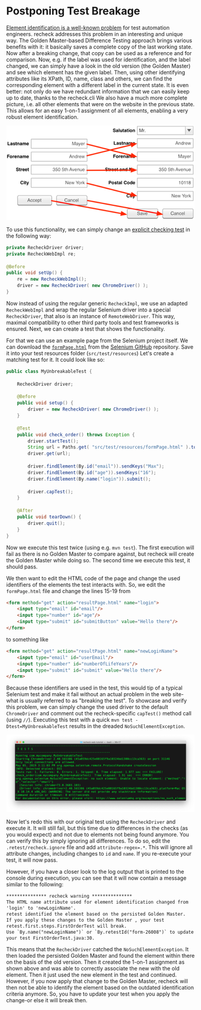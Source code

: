 # Postponing Test Breakage

[Element identification is a well-known problem](element-identification-problem.md) for test automation engineers. recheck addresses this problem in an interesting and unique way. The Golden Master-based Difference Testing approach brings various benefits with it: it basically saves a complete copy of the last working state. Now after a breaking change, that copy can be used as a reference and for comparison. Now, e.g. if the label was used for identification, and the label changed, we can simply have a look in the old version (the Golden Master) and see which element has the given label. Then, using other identifying attributes like its XPath, ID, name, class and others, we can find the corresponding element with a different label in the current state. It is even better: not only do we have redundant information that we can easily keep up to date, thanks to the recheck.cli We also have a much more complete picture, i.e. all other elements that were on the website in the previous state. This allows for an easy 1-on-1 assignment of all elements, enabling a very robust element identification.

![1-to-1 assignment of elements](1-to-1-assignment.png)

To use this functionality, we can simply change an [explicit checking test](tutorial/explicit-checks.md) in the following way:

```java
private RecheckDriver driver;
private RecheckWebImpl re;

@Before
public void setUp() {
	re = new RecheckWebImpl();
	driver = new RecheckDriver( new ChromeDriver() );
}
```

Now instead of using the regular generic `RecheckImpl`, we use an adapted `RecheckWebImpl` and wrap the regular Selenium driver into a special `RecheckDriver`, that also is an instance of `RemoteWebDriver`. This way, maximal compatibility to other third party tools and test frameworks is ensured. Next, we can create a test that shows the functionality.

For that we can use an example page from the Selenium project itself. We can download the [`formPage.html`](https://github.com/SeleniumHQ/selenium/blob/master/common/src/web/formPage.html) from the [Selenium GitHub](https://github.com/SeleniumHQ/selenium) repository. Save it into your test resources folder (`src/test/resources`) Let's create a matching test for it. It could look like so:

```java
public class MyUnbreakableTest {

	RecheckDriver driver;

	@Before
	public void setup() {
		driver = new RecheckDriver( new ChromeDriver() );
	}

	@Test
	public void check_order() throws Exception {
		driver.startTest();
		String url = Paths.get( "src/test/resources/formPage.html" ).toUri().toURL().toString();
		driver.get(url);

		driver.findElement(By.id("email")).sendKeys("Max");
		driver.findElement(By.id("age")).sendKeys("16");
		driver.findElement(By.name("login")).submit();

		driver.capTest();
	}

	@After
	public void tearDown() {
		driver.quit();
	}
}
```

Now we execute this test twice (using e.g. `mvn test`). The first execution will fail as there is no Golden Master to compare against, but recheck will create the Golden Master while doing so. The second time we execute this test, it should pass.

We then want to edit the HTML code of the page and change the used identifiers of the elements the test interacts with. So, we edit the `formPage.html` file and change the lines 15-19 from

```html
<form method="get" action="resultPage.html" name="login">
    <input type="email" id="email"/>
    <input type="number" id="age"/>
    <input type="submit" id="submitButton" value="Hello there"/>
</form>
```

to something like 

```html
<form method="get" action="resultPage.html" name="newLoginName">
    <input type="email" id="userEmail"/>
    <input type="number" id="numberOfLifeYears"/>
    <input type="submit" id="submit" value="Hello there"/>
</form>
```

Because these identifiers are used in the test, this would tip of a typical Selenium test and make it fail without an actual problem in the web site-what is usually referred to as "breaking the test". To showcase and verify this problem, we can simply change the used driver to the default `ChromeDriver` and comment out the recheck-specific `capTest()` method call (using `//`). Executing this test with a quick `mvn test -Dtest=MyUnbreakableTest` results in the dreaded `NoSuchElementException`.

![NoSuchElementException](NoSuchElementException.png)

Now let's redo this with our original test using the `RecheckDriver` and execute it. It will still fail, but this time due to differences in the checks (as you would expect) and not due to elements not being found anymore. You can verify this by simply ignoring all differences. To do so, edit the `.retest/recheck.ignore` file and add `attribute-regex=.*`. This will ignore all attribute changes, including changes to `id` and `name`. If you re-execute your test, it will now pass.

However, if you have a closer look to the log output that is printed to the console during execution, you can see that it will now contain a message similar to the following:

```
*************** recheck warning ***************
The HTML name attribute used for element identification changed from 'login' to 'newLoginName'.
retest identified the element based on the persisted Golden Master.
If you apply these changes to the Golden Master , your test retest.first.steps.FirstOrderTest will break.
Use `By.name("newLoginName")` or `By.retestId("form-26008")` to update your test FirstOrderTest.java:30.
```

This means that the `RecheckDriver` catched the `NoSuchElementException`. It then loaded the persisted Golden Master and found the element within there on the basis of the old version. Then it created the 1-on-1 assignment as shown above and was able to correctly associate the new with the old element. Then it just used the new element in the test and continued. However, if you now apply that change to the Golden Master, recheck will then not be able to identify the element based on the outdated identification criteria anymore. So, you have to update your test when you apply the change-or else it will break then.
